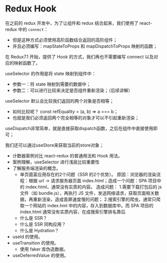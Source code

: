 # Redux Hook


在之前的 redux 开发中，为了让组件和 redux 结合起来，我们使用了 react-redux 中的 `connect`：
- 但是这种方式必须使用高阶函数结合返回的高阶组件；
- 并且必须编写：mapStateToProps 和 mapDispatchToProps 映射的函数；

在 Redux7.1 开始，提供了 Hook 的方式，我们再也不需要编写 connect 以及对应的映射函数了。

useSelector 的作用是将 state 映射到组件中： 
- 参数一：将 state 映射到需要的数据中； 
- 参数二：可以进行比较来决定是否组件重新渲染；（后续讲解）

useSelector 默认会比较我们返回的两个对象是否相等； 
- 如何比较呢？ const refEquality = (a, b) => a === b； 
- 也就是我们必须返回两个完全相等的对象才可以不引起重新渲染；

useDispatch非常简单，就是直接获取dispatch函数，之后在组件中直接使用即可；

我们还可以通过useStore来获取当前的store对象；

* 计数器案例对比 react-redux 的普通用法和 Hook 用法。
* 案例理解，useSelector 进行浅层比较重要性
* 了解服务端渲染的概念。
	- 单页面富应用存在的2个问题（SSR 的2个优势）。
		原因：浏览器的渲染流程：根据 url -> 请求服务器页面 index.html；造成一个问题：SPA 项目中的 index.html，通常没有实质的内容。
		造成问题：
		1.需要下载打包后的 js 文件（如 bundle.js），再执行 JS 文件，发送网络请求，获取页面相关数据，再重新渲染，造成首屏速度慢的问题；
		2.搜索引擎的爬虫，通常只爬取一个网站的 index.hml 中的内容，存入到数据库中。而 SPA 项目的 index.html 通常没有实质内容，在成搜索引擎排名靠后
	- 什么是 SSR？
	- 什么是 SSR 同构应用？
	- 什么是 Hydration？
* useId 的使用。
* useTransition 的使用。
	- 使用 faker 库伪造数据。
* useDeferredValue 的使用。		

